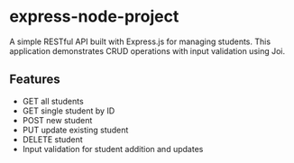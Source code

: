 # express-node-project

A simple RESTful API built with Express.js for managing students. This application demonstrates CRUD operations with input validation using Joi.

## Features

-  GET all students
-  GET single student by ID
-  POST new student
-  PUT update existing student
-  DELETE student
-  Input validation for student addition and updates
